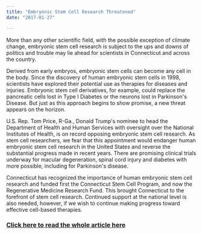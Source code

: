 ```yaml
---
title: "Embryonic Stem Cell Research Threatened"
date: "2017-01-27"

---
```



More than any other scientific field, with the possible exception of climate change, embryonic stem cell research is subject to the ups and downs of politics and trouble may lie ahead for scientists in Connecticut and across the country.

Derived from early embryos, embryonic stem cells can become any cell in the body. Since the discovery of human embryonic stem cells in 1998, scientists have explored their potential use as therapies for diseases and injuries. Embryonic stem cell derivatives, for example, could replace the pancreatic cells lost in Type I Diabetes or the neurons lost in Parkinson's Disease. But just as this approach begins to show promise, a new threat appears on the horizon.

U.S. Rep. Tom Price, R-Ga., Donald Trump's nominee to head the Department of Health and Human Services with oversight over the National Institutes of Health, is on record opposing embryonic stem cell research. As stem cell researchers, we fear that this appointment would endanger human embryonic stem cell research in the United States and reverse the substantial progress made in recent years. There are promising clinical trials underway for macular degeneration, spinal cord injury and diabetes with more possible, including for Parkinson's disease.

Connecticut has recognized the importance of human embryonic stem cell research and funded first the Connecticut Stem Cell Program, and now the Regenerative Medicine Research Fund. This brought Connecticut to the forefront of stem cell research. Continued support at the national level is also needed, however, if we wish to continue making progress toward effective cell-based therapies.

### [Click here to read the whole article here](https://www.courant.com/opinion/op-ed/hc-op-grabel-dont-cut-stem-cell-funding-0129-20170126-story.html)
